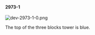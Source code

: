 #### 2973-1
![dev-2973-1-0.png](https://github.com/lil-lab/nlvr/raw/master/nlvr/dev/images/2/dev-2973-1-0.png "dev-2973-1-0.png")

The top of the three blocks tower is blue.